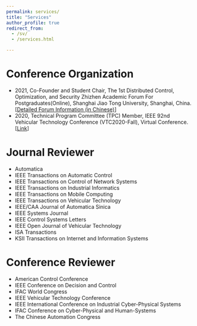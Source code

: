 ```yaml
---
permalink: services/
title: "Services"
author_profile: true
redirect_from: 
  - /sv/
  - /services.html

---
```


# Conference Organization

- 2021, Co-Founder and Student Chair, The 1st Distributed Control, Optimization, and Security Zhizhen Academic Forum For Postgraduates(Online), Shanghai Jiao Tong University, Shanghai, China. [[Detailed Forum Information (in Chinese)](https://iwin.sjtu.edu.cn/Web/Show/315)]
- 2020, Technical Program Committee (TPC) Member, IEEE 92nd Vehicular Technology Conference (VTC2020-Fall), Virtual Conference. [[Link](http://www.ieeevtc.org/vtc2020fall/vtc2020fall_tpc-reviewers.pdf)]

# Journal Reviewer

- Automatica
- IEEE Transactions on Automatic Control
- IEEE Transactions on Control of Network Systems
- IEEE Transactions on Industrial Informatics
- IEEE Transactions on Mobile Computing
- IEEE Transactions on Vehicular Technology
- IEEE/CAA Journal of Automatica Sinica
- IEEE Systems Journal
- IEEE Control Systems Letters
- IEEE Open Journal of Vehicular Technology
- ISA Transactions
- KSII Transactions on Internet and Information Systems

# Conference Reviewer

- American Control Conference
- IEEE Conference on Decision and Control
- IFAC World Congress
- IEEE Vehicular Technology Conference
- IEEE International Conference on Industrial Cyber-Physical Systems
- IFAC Conference on Cyber-Physical and Human-Systems
- The Chinese Automation Congress
